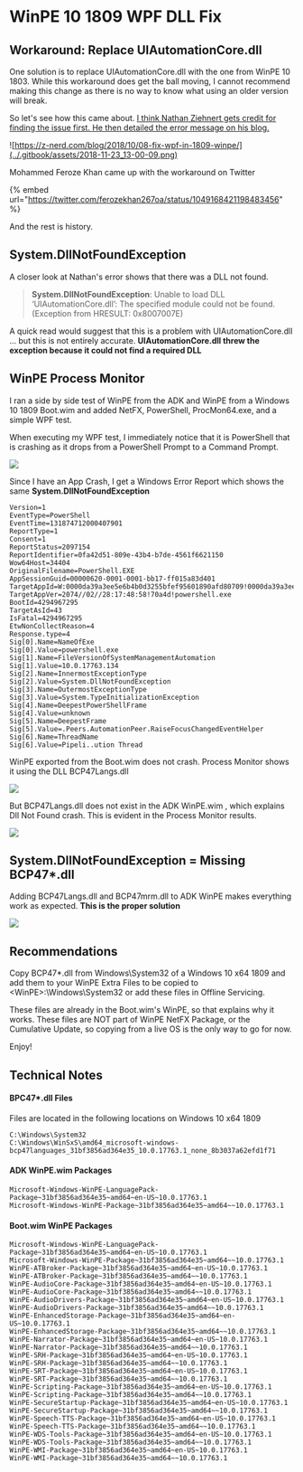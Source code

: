# WinPE 10 1809 WPF DLL Fix

## Workaround: Replace UIAutomationCore.dll

One solution is to replace UIAutomationCore.dll with the one from WinPE 10 1803.  While this workaround does get the ball moving, I cannot recommend making this change as there is no way to know what using an older version will break.

So let's see how this came about.  [I think Nathan Ziehnert gets credit for finding the issue first.  He then detailed the error message on his blog.](https://z-nerd.com/blog/2018/10/08-fix-wpf-in-1809-winpe/)

![https://z-nerd.com/blog/2018/10/08-fix-wpf-in-1809-winpe/](../.gitbook/assets/2018-11-23_13-00-09.png)

Mohammed Feroze Khan came up with the workaround on Twitter

{% embed url="https://twitter.com/ferozekhan267oa/status/1049168421198483456" %}

And the rest is history.

## System.DllNotFoundException

A closer look at Nathan's error shows that there was a DLL not found.

> **System.DllNotFoundException**: Unable to load DLL ‘UIAutomationCore.dll’: The specified module could not be found. \(Exception from HRESULT: 0x8007007E\)

A quick read would suggest that this is a problem with UIAutomationCore.dll ... but this is not entirely accurate.  **UIAutomationCore.dll threw the exception because it could not find a required DLL**

## WinPE Process Monitor

I ran a side by side test of WinPE from the ADK and WinPE from a Windows 10 1809 Boot.wim and added NetFX, PowerShell, ProcMon64.exe, and a simple WPF test.

When executing my WPF test, I immediately notice that it is PowerShell that is crashing as it drops from a PowerShell Prompt to a Command Prompt.

![](../.gitbook/assets/2018-11-23_1-12-07.gif)

Since I have an App Crash, I get a Windows Error Report which shows the same **System.DllNotFoundException**

```text
Version=1
EventType=PowerShell
EventTime=131874712000407901
ReportType=1
Consent=1
ReportStatus=2097154
ReportIdentifier=0fa42d51-809e-43b4-b7de-4561f6621150
Wow64Host=34404
OriginalFilename=PowerShell.EXE
AppSessionGuid=00000620-0001-0001-bb17-ff015a83d401
TargetAppId=W:0000da39a3ee5e6b4b0d3255bfef95601890afd80709!0000da39a3ee5e6b4b0d3255bfef95601890afd80709!powershell.exe
TargetAppVer=2074//02//28:17:48:58!70a4d!powershell.exe
BootId=4294967295
TargetAsId=43
IsFatal=4294967295
EtwNonCollectReason=4
Response.type=4
Sig[0].Name=NameOfExe
Sig[0].Value=powershell.exe
Sig[1].Name=FileVersionOfSystemManagementAutomation
Sig[1].Value=10.0.17763.134
Sig[2].Name=InnermostExceptionType
Sig[2].Value=System.DllNotFoundException
Sig[3].Name=OutermostExceptionType
Sig[3].Value=System.TypeInitializationException
Sig[4].Name=DeepestPowerShellFrame
Sig[4].Value=unknown
Sig[5].Name=DeepestFrame
Sig[5].Value=.Peers.AutomationPeer.RaiseFocusChangedEventHelper
Sig[6].Name=ThreadName
Sig[6].Value=Pipeli..ution Thread
```

WinPE exported from the Boot.wim does not crash.  Process Monitor shows it using the DLL BCP47Langs.dll

![](../.gitbook/assets/2018-11-23_12-08-49.png)

But BCP47Langs.dll does not exist in the ADK WinPE.wim , which explains Dll Not Found crash.  This is evident in the Process Monitor results.

![](../.gitbook/assets/2018-11-23_12-08-55.png)

## System.DllNotFoundException = Missing BCP47\*.dll

Adding BCP47Langs.dll and BCP47mrm.dll to ADK WinPE makes everything work as expected.  **This is the proper solution**

![](../.gitbook/assets/2018-11-23_12-17-19.png)

## Recommendations

Copy BCP47\*.dll from Windows\System32 of a Windows 10 x64 1809 and add them to your WinPE Extra Files to be copied to &lt;WinPE&gt;:\Windows\System32 or add these files in Offline Servicing.

These files are already in the Boot.wim's WinPE, so that explains why it works.  These files are NOT part of WinPE NetFX Package, or the Cumulative Update, so copying from a live OS is the only way to go for now.

Enjoy!

## Technical Notes

#### BPC47\*.dll Files

Files are located in the following locations on Windows 10 x64 1809

```text
C:\Windows\System32
C:\Windows\WinSxS\amd64_microsoft-windows-bcp47languages_31bf3856ad364e35_10.0.17763.1_none_8b3037a62efd1f71
```

#### ADK WinPE.wim Packages

```text
Microsoft-Windows-WinPE-LanguagePack-Package~31bf3856ad364e35~amd64~en-US~10.0.17763.1
Microsoft-Windows-WinPE-Package~31bf3856ad364e35~amd64~~10.0.17763.1  
```

#### Boot.wim WinPE Packages

```text
Microsoft-Windows-WinPE-LanguagePack-Package~31bf3856ad364e35~amd64~en-US~10.0.17763.1
Microsoft-Windows-WinPE-Package~31bf3856ad364e35~amd64~~10.0.17763.1
WinPE-ATBroker-Package~31bf3856ad364e35~amd64~en-US~10.0.17763.1
WinPE-ATBroker-Package~31bf3856ad364e35~amd64~~10.0.17763.1
WinPE-AudioCore-Package~31bf3856ad364e35~amd64~en-US~10.0.17763.1
WinPE-AudioCore-Package~31bf3856ad364e35~amd64~~10.0.17763.1
WinPE-AudioDrivers-Package~31bf3856ad364e35~amd64~en-US~10.0.17763.1
WinPE-AudioDrivers-Package~31bf3856ad364e35~amd64~~10.0.17763.1
WinPE-EnhancedStorage-Package~31bf3856ad364e35~amd64~en-US~10.0.17763.1
WinPE-EnhancedStorage-Package~31bf3856ad364e35~amd64~~10.0.17763.1
WinPE-Narrator-Package~31bf3856ad364e35~amd64~en-US~10.0.17763.1
WinPE-Narrator-Package~31bf3856ad364e35~amd64~~10.0.17763.1
WinPE-SRH-Package~31bf3856ad364e35~amd64~en-US~10.0.17763.1
WinPE-SRH-Package~31bf3856ad364e35~amd64~~10.0.17763.1
WinPE-SRT-Package~31bf3856ad364e35~amd64~en-US~10.0.17763.1
WinPE-SRT-Package~31bf3856ad364e35~amd64~~10.0.17763.1
WinPE-Scripting-Package~31bf3856ad364e35~amd64~en-US~10.0.17763.1
WinPE-Scripting-Package~31bf3856ad364e35~amd64~~10.0.17763.1
WinPE-SecureStartup-Package~31bf3856ad364e35~amd64~en-US~10.0.17763.1
WinPE-SecureStartup-Package~31bf3856ad364e35~amd64~~10.0.17763.1
WinPE-Speech-TTS-Package~31bf3856ad364e35~amd64~en-US~10.0.17763.1
WinPE-Speech-TTS-Package~31bf3856ad364e35~amd64~~10.0.17763.1
WinPE-WDS-Tools-Package~31bf3856ad364e35~amd64~en-US~10.0.17763.1
WinPE-WDS-Tools-Package~31bf3856ad364e35~amd64~~10.0.17763.1
WinPE-WMI-Package~31bf3856ad364e35~amd64~en-US~10.0.17763.1
WinPE-WMI-Package~31bf3856ad364e35~amd64~~10.0.17763.1
```









